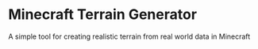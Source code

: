 # Minecraft Terrain Generator
 A simple tool for creating realistic terrain from real world data in Minecraft
